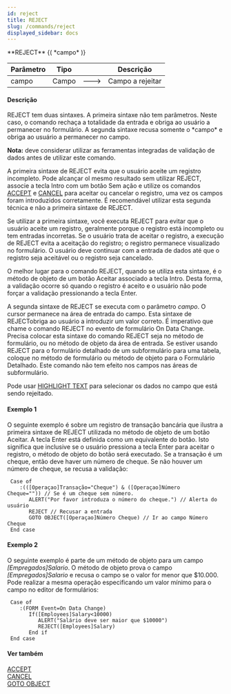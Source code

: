 ```yaml
---
id: reject
title: REJECT
slug: /commands/reject
displayed_sidebar: docs
---
```


<!--REF #_command_.REJECT.Syntax-->**REJECT** {( *campo* )}<!-- END REF-->
<!--REF #_command_.REJECT.Params-->
| Parâmetro | Tipo |  | Descrição |
| --- | --- | --- | --- |
| campo | Campo | &#x1F852; | Campo a rejeitar |

<!-- END REF-->

#### Descrição 

<!--REF #_command_.REJECT.Summary-->REJECT tem duas sintaxes.<!-- END REF--> A primeira sintaxe não tem parâmetros. Neste caso, o comando rechaça a totalidade da entrada e obriga ao usuário a permanecer no formulário. A segunda sintaxe recusa somente o *campo* e obriga ao usuário a permanecer no campo. 

**Nota:** deve considerar utilizar as ferramentas integradas de validação de dados antes de utilizar este comando.

A primeira sintaxe de REJECT evita que o usuário aceite um registro incompleto. Pode alcançar ol mesmo resultado sem utilizar REJECT, associe a tecla Intro com um botão Sem ação e utilize os comandos [ACCEPT](accept.md) e [CANCEL](cancel.md) para aceitar ou cancelar o registro, uma vez os campos foram introduzidos corretamente. É recomendável utilizar esta segunda técnica e não a primeira sintaxe de REJECT.

Se utilizar a primeira sintaxe, você executa REJECT para evitar que o usuário aceite um registro, geralmente porque o registro está incompleto ou tem entradas incorretas. Se o usuário trata de aceitar o registro, a execução de REJECT evita a aceitação do registro; o registro permanece visualizado no formulário. O usuário deve continuar com a entrada de dados até que o registro seja aceitável ou o registro seja cancelado.

O melhor lugar para o comando REJECT, quando se utiliza esta sintaxe, é o método de objeto de um botão Aceitar associado a tecla Intro. Desta forma, a validação ocorre só quando o registro é aceito e o usuário não pode forçar a validação pressionando a tecla Enter.

A segunda sintaxe de REJECT se executa com o parâmetro *campo*. O cursor permanece na área de entrada do campo. Esta sintaxe de REJECTobriga ao usuário a introduzir um valor correto. É imperativo que chame o comando REJECT no evento de formulário On Data Change. Precisa colocar esta sintaxe do comando REJECT seja no método de formulário, ou no método de objeto da área de entrada. Se estiver usando REJECT para o formulário detalhado de um subformulário para uma tabela, coloque no método de formulário ou método de objeto para o Formulário Detalhado. Este comando não tem efeito nos campos nas áreas de subformulário.   
  
Pode usar [HIGHLIGHT TEXT](highlight-text.md) para selecionar os dados no campo que está sendo rejeitado.

#### Exemplo 1 

O seguinte exemplo é sobre um registro de transação bancária que ilustra a primeira sintaxe de REJECT utilizada no método de objeto de um botão Aceitar. A tecla Enter está definida como um equivalente do botão. Isto significa que inclusive se o usuário pressiona a tecla Enter para aceitar o registro, o método de objeto do botão será executado. Se a transação é um cheque, então deve haver um número de cheque. Se não houver um número de cheque, se recusa a validação: 

```4d
 Case of
    :(([Operaçao]Transação="Cheque") & ([Operaçao]Número Cheque="")) // Se é um cheque sem número.
       ALERT("Por favor introduza o número do cheque.") // Alerta do usuário
       REJECT // Recusar a entrada
       GOTO OBJECT([Operaçao]Número Cheque) // Ir ao campo Número Cheque
 End case
```

#### Exemplo 2 

O seguinte exemplo é parte de um método de objeto para um campo *\[Empregados\]Salario*. O método de objeto prova o campo *\[Empregados\]Salario* e recusa o campo se o valor for menor que $10.000\. Pode realizar a mesma operação especificando um valor mínimo para o campo no editor de formulários:   
  
```4d
 Case of
    :(FORM Event=On Data Change)
       If([Employees]Salary<10000)
          ALERT("Salário deve ser maior que $10000")
          REJECT([Employees]Salary)
       End if
 End case
```

#### Ver também 

[ACCEPT](accept.md)  
[CANCEL](cancel.md)  
[GOTO OBJECT](goto-object.md)  